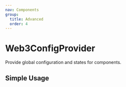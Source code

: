 ```yaml
---
nav: Components
group:
  title: Advanced
  order: 4
---
```


# Web3ConfigProvider

Provide global configuration and states for components.

## Simple Usage

<code src="./demos/simple.tsx"></code>
